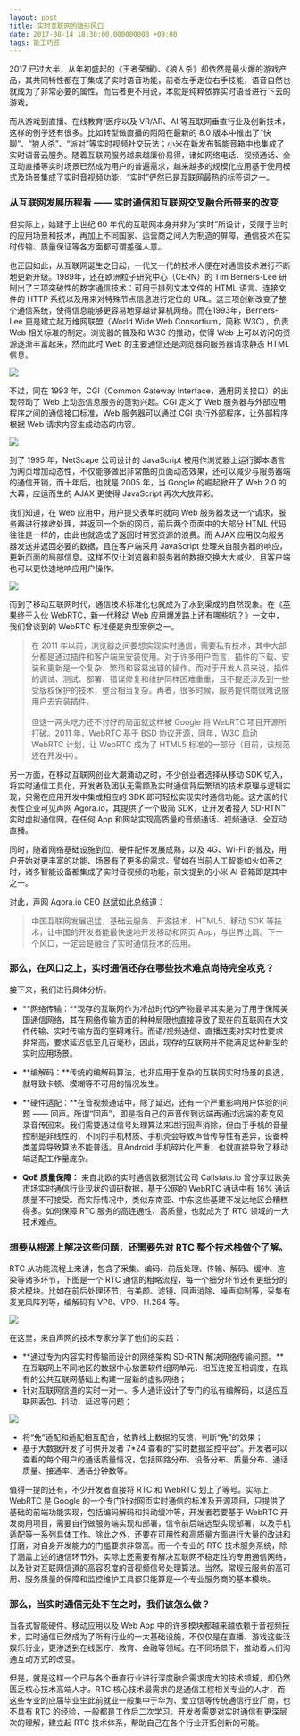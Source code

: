 ```yaml
---
layout: post
title: 实时互联网的隐形风口
date: 2017-08-14 18:30:00.000000000 +09:00
tags: 能工巧匠
---
```


2017 已过大半，从年初盛起的《王者荣耀》、《狼人杀》却依然是最火爆的游戏产品，其共同特性都在于集成了实时语音功能，前者左手走位右手技能，语音自然也就成为了非常必要的属性，而后者更不用说，本就是纯粹依靠实时语音进行下去的游戏。

而从游戏到直播、在线教育/医疗以及 VR/AR、AI 等互联网垂直行业及创新技术，这样的例子还有很多。比如转型做直播的陌陌在最新的 8.0 版本中推出了“快聊”、“狼人杀”、“派对”等实时视频社交玩法；小米在新发布智能音箱中也集成了实时语音云服务。随着互联网服务越来越廉价易得，诸如网络电话、视频通话、全互动直播等实时场景已然成为用户的普遍需求，越来越多的规模化应用基于使用模式及场景集成了实时音视频功能，“实时”俨然已是互联网最热的标签词之一。

### 从互联网发展历程看 —— 实时通信和互联网交叉融合所带来的改变

但实际上，始建于上世纪 60 年代的互联网本身并非为“实时”所设计，受限于当时的应用场景和技术，再加上不同国家、运营商之间人为制造的屏障，通信技术在实时传输、质量保证等各方面都可谓差强人意。

也正因如此，从互联网诞生之日起，一代又一代的技术人便在对通信技术进行不断地更新升级。1989年，还在欧洲粒子研究中心（CERN）的 Tim Berners-Lee 研制出了三项突破性的数字通信技术：可用于排列文本文件的 HTML 语言、连接文件的 HTTP 系统以及用来对特殊节点信息进行定位的 URL。这三项创新改变了整个通信系统，使得信息能够更容易地穿越计算机网络。而在1993年，Berners-Lee 更是建立起万维网联盟（World Wide Web Consortium，简称 W3C），负责 Web 相关标准的制定。浏览器的普及和 W3C 的推动，使得 Web 上可以访问的资源逐渐丰富起来，然而此时 Web 的主要通信还是浏览器向服务器请求静态 HTML 信息。

![](http://img.blog.csdn.net/20170814181224229)

不过，同在 1993 年，CGI（Common Gateway Interface，通用网关接口）的出现带动了 Web 上动态信息服务的蓬勃兴起。CGI 定义了 Web 服务器与外部应用程序之间的通信接口标准，Web 服务器可以通过 CGI 执行外部程序，让外部程序根据 Web 请求内容生成动态的内容。

![](http://img.blog.csdn.net/20170814181308852)

到了 1995 年，NetScape 公司设计的 JavaScript 被用作浏览器上运行脚本语言为网页增加动态性，不仅能够做出非常酷的页面动态效果，还可以减少与服务器端的通信开销，而十年后，也就是 2005 年，当 Google 的崛起掀开了 Web 2.0 的大幕，应运而生的 AJAX 更使得 JavaScript 再次大放异彩。

我们知道，在 Web 应用中，用户提交表单时就向 Web 服务器发送一个请求，服务器进行接收处理，并返回一个新的网页，前后两个页面中的大部分 HTML 代码往往是一样的，由此也就造成了返回时带宽资源的浪费。而 AJAX 应用仅向服务器发送并返回必要的数据，且在客户端采用 JavaScript 处理来自服务器的响应，更新页面的局部信息。这样不仅让浏览器和服务器的数据交换大大减少，且客户端也可以更快速地响应用户操作。

![](http://img.blog.csdn.net/20170814181423100)

而到了移动互联网时代，通信技术标准化也就成为了水到渠成的自然现象。在《[苹果终于入伙 WebRTC，新一代移动 Web 应用爆发路上还有哪些坑？](http://blog.csdn.net/byeweiyang/article/details/73089241)》一文中，我们曾谈到的 WebRTC 标准便是典型案例之一。

> 在 2011 年以前，浏览器之间要想实现实时通信，需要私有技术，其中大部分都是通过插件和客户端来安装使用。对于许多用户而言，插件的下载、安装和更新是一个复杂、繁琐和容易出错的操作。而对于开发人员来说，插件的调试、测试、部署、错误修复和维护同样困难重重，且不提还涉及到一些受版权保护的技术，整合相当复杂。再者，很多时候，服务提供商很难说服用户去安装插件。<br><br>
> 但这一两头吃力还不讨好的局面就这样被 Google 将 WebRTC 项目开源所打破。2011 年，WebRTC 基于 BSD 协议开源，同年，W3C 启动 WebRTC 计划，让 WebRTC 成为了 HTML5 标准的一部分（目前，该规范还在开发中）。

另一方面，在移动互联网创业大潮涌动之时，不少创业者选择从移动 SDK 切入，将实时通信工具化，开发者及团队无需顾及实时通信背后繁琐的技术原理与逻辑实现，只需在应用开发中集成相应的 SDK 即可轻松实现实时通信功能。这方面的代表性企业可见声网 Agora.io，其提供了一个极简 SDK，让开发者接入 SD-RTN™ 实时虚拟通信网，在任何 App 和网站实现高质量的音频通话、视频通话、全互动直播。

同时，随着网络基础设施到位、硬件配件发展成熟，以及 4G、Wi-Fi 的普及，用户开始对更丰富的功能、场景有了更多的需求。譬如在当前人工智能如火如荼之时，诸多智能设备都集成了实时音视频的功能，前文提到的小米 AI 音箱即是其中之一。

对此，声网 Agora.io CEO 赵斌如此总结道：

> 中国互联网发展迅猛，基础云服务、开源技术、HTML5、移动 SDK 等技术，让中国的开发者能最快速地开发移动和网页 App，与世界比肩。下一个风口，一定会是融合了实时通信技术的应用。

### 那么，在风口之上，实时通信还存在哪些技术难点尚待完全攻克？

接下来，我们进行具体分析。

- **网络传输：**现存的互联网作为冷战时代的产物最早其实是为了用于保障美国通信网络，其在网络传输方面的种种局限也直接导致了现在的互联网在大文件传输、实时传输方面的窒碍难行。而语/视频通信、直播连麦对实时性要求非常高，要求延迟低至几百毫秒，因此，现存的互联网并不能满足这种新型的实时应用场景。

- **编解码：**传统的编解码算法，也非应用于复杂的互联网实时场景的良选，就导致卡顿、模糊等不可用的情况发生。

- **硬件适配：**在音视频通话中，除了延迟，还有一个严重影响用户体验的问题 —— 回声。所谓“回声”，即是指自己的声音传到远端再通过远端的麦克风录音传回来。我们需要通过信号处理算法来进行回声消除，但由于手机的音量控制是非线性的，不同的手机材质、手机壳会导致声音传导性有差异，设备种类差异导致算法不能普适。且Android 手机碎片化严重，也就直接导致了移动端适配工作量庞杂。

- **QoE 质量保障：** 来自北欧的实时通信数据测试公司 Callstats.io 曾分享过欧美市场实时通信行业现状的调研数据，基于公网的 WebRTC 通话中有 16% 通话质量不可接受。而实际情况中，类似东南亚、中东这些基建不发达地区会糟糕得多。如何保障 RTC 服务的高连通性、高质量，也就成为了 RTC 领域的一大技术难点。

### 想要从根源上解决这些问题，还需要先对 RTC 整个技术栈做个了解。

RTC 从功能流程上来讲，包含了采集、编码、前后处理、传输、解码、缓冲、渲染等诸多环节，下图是一个 RTC 通信的粗略流程，每一个细分环节还有更细分的技术模块。比如在前后处理环节，有美颜、滤镜、回声消除、噪声抑制等，采集有麦克风阵列等，编解码有 VP8、VP9、H.264 等。

![](http://img.blog.csdn.net/20170814112739966)

在这里，来自声网的技术专家分享了他们的实践：

- **通过专为内容实时传输而设计的网络架构 SD-RTN 解决网络传输问题。**在互联网上不同地区的数据中心放置软件组网单元，相互连接互相调度，在现有的公共互联网基础上构建一层新的虚拟网络；
- 针对互联网信道的实时一对一、多人通讯设计了专门的私有编解码，以适应互联网丢包、抖动、延迟等问题；

![](http://img.blog.csdn.net/20170814182226198)

- 将“免”适配和适配相互配合，依靠线上数据的反馈，判断“免”的效果；
- 基于大数据开发了可供开发者 7*24 查看的“实时数据监控平台”。开发者可以查看的每个用户的通话质量情况，包括网路分布、设备分布、质量分布、通话质量、接通率、通话分钟数等。

值得一提的还有，不少开发者直接将 RTC 和 WebRTC 划上了等号。实际上，WebRTC 是 Google 的一个专门针对网页实时通信的标准及开源项目，只提供了基础的前端功能实现，包括编码解码和抖动缓冲等，开发者若要基于 WebRTC 开发商用项目，需要自行做服务端实现和部署，信令前后端选型实现部署，以及手机适配等一系列具体工作。除此之外，还要在可用性和高质量方面进行大量的改进和打磨，对自身开发能力的门槛要求非常高。而一个专业的 RTC 技术服务系统，除了涵盖上述的通信环节外，实际上还需要有解决互联网不稳定性的专用通信网络，以及针对互联网信道的高容忍度的音视频信号处理算法。当然，常规云服务的高可用、服务质量的保障和监控维护工具都只能算是一个专业服务商的基本模块。

### 那么，当实时通信无处不在之时，我们该怎么做？

当各式智能硬件、移动应用以及 Web App 中的许多模块都越来越依赖于音视频技术，实时通信已然成为了所有行业的一大基础设施，不仅仅是在直播、游戏这些泛娱乐行业，更渗透到在线医疗、教育、金融等领域。在不同场景下，推动着人们沟通互动方式的改变。

但是，就是这样一个已与各个垂直行业进行深度融合需求庞大的技术领域，却仍然匮乏核心技术高端人才。RTC 核心技术最需求的是通信工程相关专业的人才，而这些专业的应届毕业生此前就业一般集中于华为、爱立信等传统通信行业厂商，也不具有 RTC 的经验，一般都是工作后二次学习。开发者需要对实时通信有更深层次的理解，建立起 RTC 技术体系，帮助自己在各个行业开拓创新的可能。